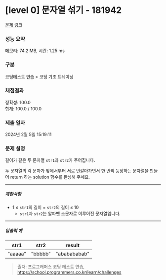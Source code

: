 # [level 0] 문자열 섞기 - 181942 

[문제 링크](https://school.programmers.co.kr/learn/courses/30/lessons/181942) 

### 성능 요약

메모리: 74.2 MB, 시간: 1.25 ms

### 구분

코딩테스트 연습 > 코딩 기초 트레이닝

### 채점결과

정확성: 100.0<br/>합계: 100.0 / 100.0

### 제출 일자

2024년 2월 5일 15:19:11

### 문제 설명

<p>길이가 같은 두 문자열 <code>str1</code>과 <code>str2</code>가 주어집니다.</p>

<p>두 문자열의 각 문자가 앞에서부터 서로 번갈아가면서 한 번씩 등장하는 문자열을 만들어 return 하는 solution 함수를 완성해 주세요.</p>

<hr>

<h5>제한사항</h5>

<ul>
<li>1 ≤ <code>str1</code>의 길이 = <code>str2</code>의 길이 ≤ 10

<ul>
<li><code>str1</code>과 <code>str2</code>는 알파벳 소문자로 이루어진 문자열입니다.</li>
</ul></li>
</ul>

<hr>

<h5>입출력 예</h5>
<table class="table">
        <thead><tr>
<th>str1</th>
<th>str2</th>
<th>result</th>
</tr>
</thead>
        <tbody><tr>
<td>"aaaaa"</td>
<td>"bbbbb"</td>
<td>"ababababab"</td>
</tr>
</tbody>
      </table>

> 출처: 프로그래머스 코딩 테스트 연습, https://school.programmers.co.kr/learn/challenges